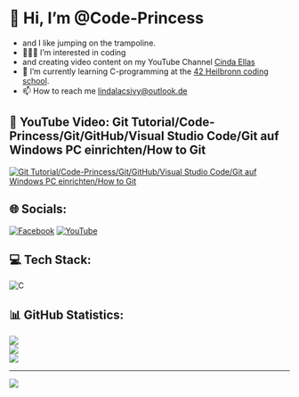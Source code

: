 # 👋 Hi, I’m @Code-Princess <br>
- and I like jumping on the trampoline.<br>
- 👩🏻‍💻 I’m interested in coding<br>
- and creating video content on my YouTube Channel [Cinda Ellas](https://www.youtube.com/@cindaellas)<br>
- 🌱 I’m currently learning C-programming at the [42 Heilbronn coding school](https://www.42heilbronn.de/en/).<br>
- 📫 How to reach me lindalacsivy@outlook.de

## 👀 YouTube Video: Git Tutorial/Code-Princess/Git/GitHub/Visual Studio Code/Git auf Windows PC einrichten/How to Git

<!-- YouTube video cards from https://github.com/DenverCoder1/github-readme-youtube-cards -->
<!-- https://ytcards.demolab.com/?id=<video ID>&title=<video+title>&lang=en&timestamp=<video publish date in Unix time format>&background_color=%230d1117&title_color=%23ffffff&stats_color=%23dedede&max_title_lines=1&width=250&border_radius=5&duration=<video duration in seconds> "<video title>") -->
<!-- BEGIN YOUTUBE-CARDS -->
[![Git Tutorial/Code-Princess/Git/GitHub/Visual Studio Code/Git auf Windows PC einrichten/How to Git](https://ytcards.demolab.com/?id=ZhrFfiJg5z0&title=Git+Tutorial/Code-Princess/Git/GitHub/Visual+Studio+Code/Git+auf+Windows+PC+einrichten/How+to+Git&lang=en&timestamp=1714082400&background_color=%230d1117&title_color=%23ffffff&stats_color=%23dedede&max_title_lines=1&width=250&border_radius=5&duration=931 "Git Tutorial/Code-Princess/Git/GitHub/Visual Studio Code/Git auf Windows PC einrichten/How to Git")](https://youtu.be/Wjj21p3tvcg?si=b7QYksN87h0wsGpQ)
<!-- END YOUTUBE-CARDS -->

## 🌐 Socials:
[![Facebook](https://img.shields.io/badge/Facebook-%231877F2.svg?logo=Facebook&logoColor=white)](https://facebook.com/lin.da.35513800) [![YouTube](https://img.shields.io/badge/YouTube-%23FF0000.svg?logo=YouTube&logoColor=white)](https://youtube.com/@cindaellas) 

## 💻 Tech Stack:
![C](https://img.shields.io/badge/c-%2300599C.svg?style=for-the-badge&logo=c&logoColor=white)
## 📊 GitHub Statistics:
![](https://github-readme-stats.vercel.app/api?username=code-princess&theme=radical&hide_border=false&include_all_commits=false&count_private=true)<br/>
![](https://github-readme-streak-stats.herokuapp.com/?user=code-princess&theme=radical&hide_border=false)<br/>
![](https://github-readme-stats.vercel.app/api/top-langs/?username=code-princess&theme=radical&hide_border=false&include_all_commits=false&count_private=true&layout=compact)

---
[![](https://visitcount.itsvg.in/api?id=code-princess&icon=0&color=0)](https://visitcount.itsvg.in)

<!-- Proudly created with GPRM ( https://gprm.itsvg.in ) -->
<!---
- 💞️ I’m looking to collaborate on ...
Code-Princess/Code-Princess is a ✨ special ✨ repository because its `README.md` (this file) appears on your GitHub profile.
You can click the Preview link to take a look at your changes.
--->
